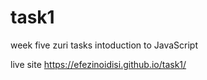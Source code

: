 # task1
week five zuri tasks intoduction to JavaScript

live site https://efezinoidisi.github.io/task1/

